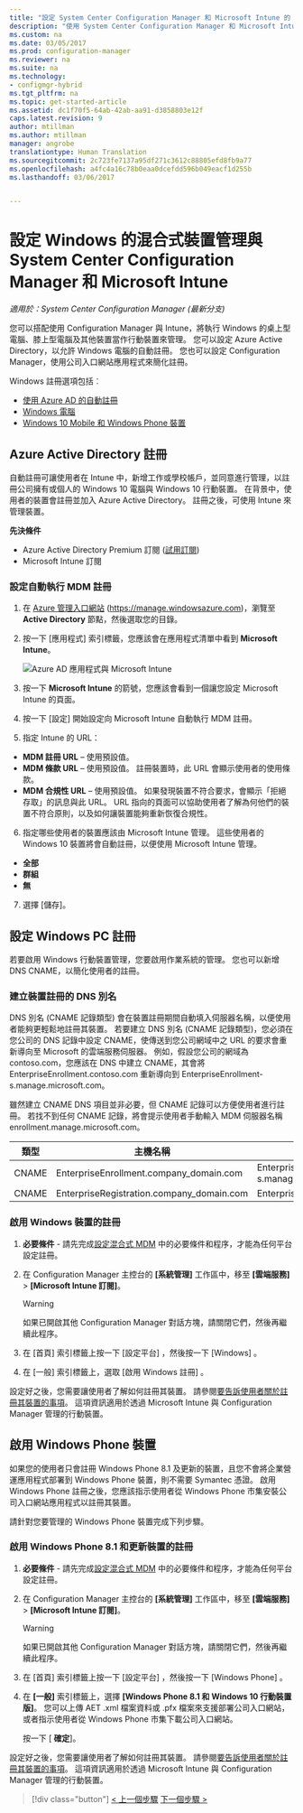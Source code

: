 ```yaml
---
title: "設定 System Center Configuration Manager 和 Microsoft Intune 的 Windows 混合式裝置管理 | Microsoft Docs"
description: "使用 System Center Configuration Manager 和 Microsoft Intune 設定 Windows 裝置管理。"
ms.custom: na
ms.date: 03/05/2017
ms.prod: configuration-manager
ms.reviewer: na
ms.suite: na
ms.technology:
- configmgr-hybrid
ms.tgt_pltfrm: na
ms.topic: get-started-article
ms.assetid: dc1f70f5-64ab-42ab-aa91-d3858803e12f
caps.latest.revision: 9
author: mtillman
ms.author: mtillman
manager: angrobe
translationtype: Human Translation
ms.sourcegitcommit: 2c723fe7137a95df271c3612c88805efd8fb9a77
ms.openlocfilehash: a4fc4a16c78b0eaa0dcefdd596b049eacf1d255b
ms.lasthandoff: 03/06/2017


---
```

# <a name="set-up-windows-hybrid-device-management-with-system-center-configuration-manager-and-microsoft-intune"></a>設定 Windows 的混合式裝置管理與 System Center Configuration Manager 和 Microsoft Intune

*適用於：System Center Configuration Manager (最新分支)*

您可以搭配使用 Configuration Manager 與 Intune，將執行 Windows 的桌上型電腦、膝上型電腦及其他裝置當作行動裝置來管理。 您可以設定 Azure Active Directory，以允許 Windows 電腦的自動註冊。 您也可以設定 Configuration Manager，使用公司入口網站應用程式來簡化註冊。


Windows 註冊選項包括︰

- [使用 Azure AD 的自動註冊](#azure-active-directory-enrollment)
- [Windows 電腦](#configure-windows-pc-enrollment)
- [Windows 10 Mobile 和 Windows Phone 裝置](#enable-windows-phone-devices)

## <a name="azure-active-directory-enrollment"></a>Azure Active Directory 註冊

自動註冊可讓使用者在 Intune 中，新增工作或學校帳戶，並同意進行管理，以註冊公司擁有或個人的 Windows 10 電腦與 Windows 10 行動裝置。 在背景中，使用者的裝置會註冊並加入 Azure Active Directory。 註冊之後，可使用 Intune 來管理裝置。

**先決條件**
- Azure Active Directory Premium 訂閱 ([試用訂閱](http://go.microsoft.com/fwlink/?LinkID=816845))
- Microsoft Intune 訂閱


### <a name="configure-automatic-mdm-enrollment"></a>設定自動執行 MDM 註冊

1. 在 [Azure 管理入口網站](https://manage.windowsazure.com) (https://manage.windowsazure.com)，瀏覽至 **Active Directory** 節點，然後選取您的目錄。

2. 按一下 [應用程式] 索引標籤，您應該會在應用程式清單中看到 **Microsoft Intune**。

    ![Azure AD 應用程式與 Microsoft Intune](../media/aad-intune-app.png)

3. 按一下 **Microsoft Intune** 的箭號，您應該會看到一個讓您設定 Microsoft Intune 的頁面。

4. 按一下 [設定] 開始設定向 Microsoft Intune 自動執行 MDM 註冊。

5. 指定 Intune 的 URL：

  - **MDM 註冊 URL** – 使用預設值。
  - **MDM 條款 URL** – 使用預設值。 註冊裝置時，此 URL 會顯示使用者的使用條款。
  - **MDM 合規性 URL** – 使用預設值。 如果發現裝置不符合要求，會顯示「拒絕存取」的訊息與此 URL。 URL 指向的頁面可以協助使用者了解為何他們的裝置不符合原則，以及如何讓裝置能夠重新恢復合規性。

6.  指定哪些使用者的裝置應該由 Microsoft Intune 管理。 這些使用者的 Windows 10 裝置將會自動註冊，以便使用 Microsoft Intune 管理。

  - **全部**
  - **群組**
  - **無**

7. 選擇 [儲存]。

## <a name="configure-windows-pc-enrollment"></a>設定 Windows PC 註冊
 若要啟用 Windows 行動裝置管理，您要啟用作業系統的管理。  您也可以新增 DNS CNAME，以簡化使用者的註冊。

### <a name="create-dns-alias-for-device-enrollment"></a>建立裝置註冊的 DNS 別名  
 DNS 別名 (CNAME 記錄類型) 會在裝置註冊期間自動填入伺服器名稱，以便使用者能夠更輕鬆地註冊其裝置。 若要建立 DNS 別名 (CNAME 記錄類型)，您必須在您公司的 DNS 記錄中設定 CNAME，使傳送到您公司網域中之 URL 的要求會重新導向至 Microsoft 的雲端服務伺服器。  例如，假設您公司的網域為 contoso.com，您應該在 DNS 中建立 CNAME，其會將 EnterpriseEnrollment.contoso.com 重新導向到 EnterpriseEnrollment-s.manage.microsoft.com。  

 雖然建立 CNAME DNS 項目並非必要，但 CNAME 記錄可以方便使用者進行註冊。 若找不到任何 CNAME 記錄，將會提示使用者手動輸入 MDM 伺服器名稱 enrollment.manage.microsoft.com。

|類型|主機名稱|指向|  
|----------|---------------|---------------|  
|CNAME|EnterpriseEnrollment.company_domain.com|EnterpriseEnrollment-s.manage.microsoft.com|  
|CNAME|EnterpriseRegistration.company_domain.com|EnterpriseRegistration.windows.net|  
### <a name="to-enable-enrollment-for-windows-devices"></a>啟用 Windows 裝置的註冊  

1.  **必要條件** - 請先完成[設定混合式 MDM](setup-hybrid-mdm.md) 中的必要條件和程序，才能為任何平台設定註冊。  

2.  在 Configuration Manager 主控台的 **[系統管理]** 工作區中，移至 **[雲端服務]** > **[Microsoft Intune 訂閱]**。  

    > [!WARNING]  
    >  如果已開啟其他 Configuration Manager 對話方塊，請關閉它們，然後再繼續此程序。  

3.  在 [首頁]  索引標籤上按一下 [設定平台] ，然後按一下 [Windows] 。  

4.  在 [一般]  索引標籤上，選取 [啟用 Windows 註冊] 。  

 設定好之後，您需要讓使用者了解如何註冊其裝置。 請參閱[要告訴使用者關於註冊其裝置的事項](https://docs.microsoft.com/intune/deploy-use/what-to-tell-your-end-users-about-using-microsoft-intune)。 這項資訊適用於透過 Microsoft Intune 與 Configuration Manager 管理的行動裝置。

## <a name="enable-windows-phone-devices"></a>啟用 Windows Phone 裝置  
  如果您的使用者只會註冊 Windows Phone 8.1 及更新的裝置，且您不會將企業營運應用程式部署到 Windows Phone 裝置，則不需要 Symantec 憑證。 啟用 Windows Phone 註冊之後，您應該指示使用者從 Windows Phone 市集安裝公司入口網站應用程式以註冊其裝置。  

  請針對您要管理的 Windows Phone 裝置完成下列步驟。  

### <a name="to-enable-enrollment-for-windows-phone-81-and-later-devices"></a>啟用 Windows Phone 8.1 和更新裝置的註冊  

 1.  **必要條件** - 請先完成[設定混合式 MDM](setup-hybrid-mdm.md) 中的必要條件和程序，才能為任何平台設定註冊。  

 2.  在 Configuration Manager 主控台的 **[系統管理]** 工作區中，移至 **[雲端服務]** > **[Microsoft Intune 訂閱]**。  

     > [!WARNING]  
     >  如果已開啟其他 Configuration Manager 對話方塊，請關閉它們，然後再繼續此程序。  

 3.  在 [首頁]  索引標籤上按一下 [設定平台] ，然後按一下 [Windows Phone] 。  

 4.  在 **[一般]** 索引標籤上，選擇 **[Windows Phone 8.1 和 Windows 10 行動裝置版]**。 您可以上傳 AET .xml 檔案資料或 .pfx 檔案來支援部署公司入口網站，或者指示使用者從 Windows Phone 市集下載公司入口網站。  

      按一下 [ **確定**]。  

  設定好之後，您需要讓使用者了解如何註冊其裝置。 請參閱[要告訴使用者關於註冊其裝置的事項](https://docs.microsoft.com/intune/deploy-use/what-to-tell-your-end-users-about-using-microsoft-intune)。 這項資訊適用於透過 Microsoft Intune 與 Configuration Manager 管理的行動裝置。  

  > [!div class="button"]
  [< 上一個步驟](create-service-connection-point.md)  [下一個步驟 >](set-up-additional-management.md)

